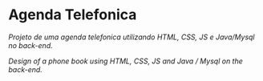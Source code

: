 # Agenda Telefonica 

*Projeto de uma agenda telefonica utilizando HTML, CSS, JS e Java/Mysql no back-end.*

*Design of a phone book using HTML, CSS, JS and Java / Mysql on the back-end.*